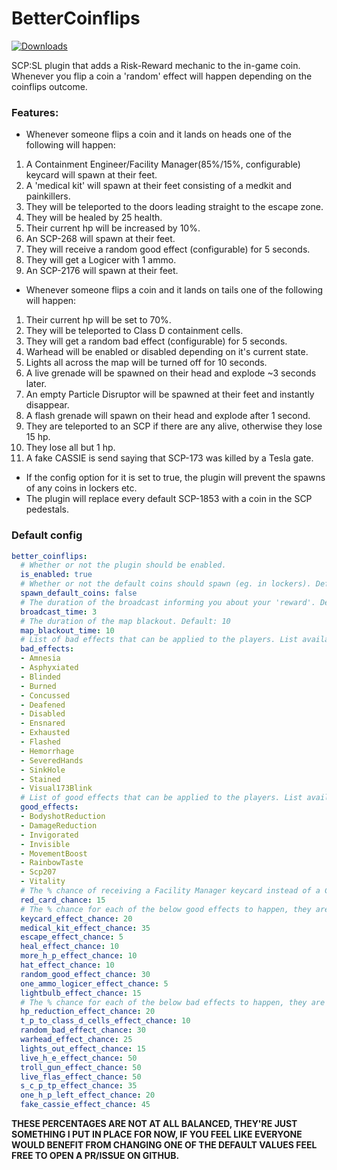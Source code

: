 # BetterCoinflips
<a href="https://github.com/Mikihero/BetterCoinflips/releases"><img src="https://img.shields.io/github/downloads/Mikihero/BetterCoinflips/total?label=Downloads" alt="Downloads"></a>  
  
SCP:SL plugin that adds a Risk-Reward mechanic to the in-game coin. Whenever you flip a coin a 'random' effect will happen depending on the coinflips outcome.

### **Features:**

- Whenever someone flips a coin and it lands on heads one of the following will happen:  
1. A Containment Engineer/Facility Manager(85%/15%, configurable) keycard will spawn at their feet.  
2. A 'medical kit' will spawn at their feet consisting of a medkit and painkillers.  
3. They will be teleported to the doors leading straight to the escape zone.  
4. They will be healed by 25 health.  
5. Their current hp will be increased by 10%.
6. An SCP-268 will spawn at their feet.
7. They will receive a random good effect (configurable) for 5 seconds.
8. They will get a Logicer with 1 ammo.  
9. An SCP-2176 will spawn at their feet.  

- Whenever someone flips a coin and it lands on tails one of the following will happen:  
1. Their current hp will be set to 70%.  
2. They will be teleported to Class D containment cells.  
3. They will get a random bad effect (configurable) for 5 seconds.  
4. Warhead will be enabled or disabled depending on it's current state.  
5. Lights all across the map will be turned off for 10 seconds.  
6. A live grenade will be spawned on their head and explode ~3 seconds later.
7. An empty Particle Disruptor will be spawned at their feet and instantly disappear.
8. A flash grenade will spawn on their head and explode after 1 second.
9. They are teleported to an SCP if there are any alive, otherwise they lose 15 hp.
10. They lose all but 1 hp.
11. A fake CASSIE is send saying that SCP-173 was killed by a Tesla gate.

- If the config option for it is set to true, the plugin will prevent the spawns of any coins in lockers etc.
- The plugin will replace every default SCP-1853 with a coin in the SCP pedestals.

### Default config

```yaml
better_coinflips:
  # Whether or not the plugin should be enabled.
  is_enabled: true
  # Whether or not the default coins should spawn (eg. in lockers). Default: false
  spawn_default_coins: false
  # The duration of the broadcast informing you about your 'reward'. Default: 3
  broadcast_time: 3
  # The duration of the map blackout. Default: 10
  map_blackout_time: 10
  # List of bad effects that can be applied to the players. List available at: https://exiled-team.github.io/EXILED/api/Exiled.API.Enums.EffectType.html
  bad_effects:
  - Amnesia
  - Asphyxiated
  - Blinded
  - Burned
  - Concussed
  - Deafened
  - Disabled
  - Ensnared
  - Exhausted
  - Flashed
  - Hemorrhage
  - SeveredHands
  - SinkHole
  - Stained
  - Visual173Blink
  # List of good effects that can be applied to the players. List available at: https://exiled-team.github.io/EXILED/api/Exiled.API.Enums.EffectType.html
  good_effects:
  - BodyshotReduction
  - DamageReduction
  - Invigorated
  - Invisible
  - MovementBoost
  - RainbowTaste
  - Scp207
  - Vitality
  # The % chance of receiving a Facility Manager keycard instead of a Containment Engineer keycard when that effect is chosen. Default: 15
  red_card_chance: 15
  # The % chance for each of the below good effects to happen, they are checked separately and thus don't have to add up to 100%. If none of those are chosen then the last effect happens.
  keycard_effect_chance: 20
  medical_kit_effect_chance: 35
  escape_effect_chance: 5
  heal_effect_chance: 10
  more_h_p_effect_chance: 10
  hat_effect_chance: 10
  random_good_effect_chance: 30
  one_ammo_logicer_effect_chance: 5
  lightbulb_effect_chance: 15
  # The % chance for each of the below bad effects to happen, they are checked separately and thus don't have to add up to 100%. If none of those are chosen then the last effect happens.
  hp_reduction_effect_chance: 20
  t_p_to_class_d_cells_effect_chance: 10
  random_bad_effect_chance: 30
  warhead_effect_chance: 25
  lights_out_effect_chance: 15
  live_h_e_effect_chance: 50
  troll_gun_effect_chance: 50
  live_flas_effect_chance: 50
  s_c_p_tp_effect_chance: 35
  one_h_p_left_effect_chance: 20
  fake_cassie_effect_chance: 45
```

**THESE PERCENTAGES ARE NOT AT ALL BALANCED, THEY'RE JUST SOMETHING I PUT IN PLACE FOR NOW, IF YOU FEEL LIKE EVERYONE WOULD BENEFIT FROM CHANGING ONE OF THE DEFAULT VALUES FEEL FREE TO OPEN A PR/ISSUE ON GITHUB.**